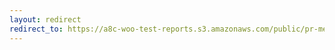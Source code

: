 ```yaml
---
layout: redirect
redirect_to: https://a8c-woo-test-reports.s3.amazonaws.com/public/pr-merge/45367/e2e/index.html
---
```

